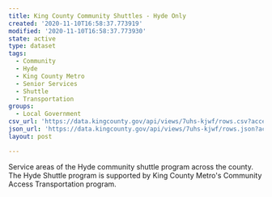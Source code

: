 ```yaml
---
title: King County Community Shuttles - Hyde Only
created: '2020-11-10T16:58:37.773919'
modified: '2020-11-10T16:58:37.773930'
state: active
type: dataset
tags:
  - Community
  - Hyde
  - King County Metro
  - Senior Services
  - Shuttle
  - Transportation
groups:
  - Local Government
csv_url: 'https://data.kingcounty.gov/api/views/7uhs-kjwf/rows.csv?accessType=DOWNLOAD'
json_url: 'https://data.kingcounty.gov/api/views/7uhs-kjwf/rows.json?accessType=DOWNLOAD'
layout: post

---
```

Service areas of the Hyde community shuttle program across the county. The Hyde Shuttle program is supported by King County Metro's Community Access Transportation program.
